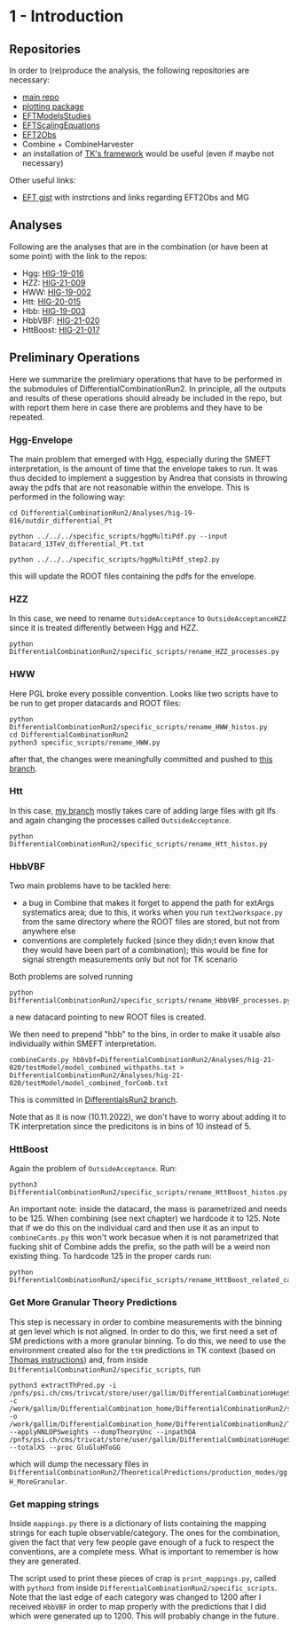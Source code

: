 # 1 - Introduction


## Repositories

In order to (re)produce the analysis, the following repositories are necessary:

- [main repo](https://gitlab.cern.ch/magalli/differentialcombinationrun2-2)
- [plotting package](https://github.com/maxgalli/DifferentialCombinationPostProcess)
- [EFTModelsStudies](https://github.com/maxgalli/EFTModelsStudies)
- [EFTScalingEquations](https://github.com/maxgalli/EFTScalingEquations/tree/differentials_220506)
- [EFT2Obs](https://github.com/maxgalli/EFT2Obs/tree/Run2Legacy_WithOtherChannels2)
- Combine + CombineHarvester
- an installation of [TK's framework](https://github.com/tklijnsma/differentialCombination2017) would be useful (even if maybe not necessary)

Other useful links:

- [EFT gist](https://gist.github.com/maxgalli/7407c634d7d5fa2ab5043ee0e434ba7c) with instrctions and links regarding EFT2Obs and MG

## Analyses

Following are the analyses that are in the combination (or have been at some point) with the link to the repos:

- Hgg: [HIG-19-016](https://gitlab.cern.ch/magalli/hig-19-016/-/tree/for_combination)
- HZZ: [HIG-21-009](https://gitlab.cern.ch/magalli/hig-21-009/-/tree/Run2Combination)
- HWW: [HIG-19-002](https://gitlab.cern.ch/magalli/hig-19-002/-/tree/Run2Combination)
- Htt: [HIG-20-015](https://gitlab.cern.ch/magalli/hig-20-015/-/tree/Run2Combination_renamed_correctnames)
- Hbb: [HIG-19-003](https://gitlab.cern.ch/magalli/hig-19-003)
- HbbVBF: [HIG-21-020](https://gitlab.cern.ch/magalli/hig-21-020/-/tree/DifferentialsRun2)
- HttBoost: [HIG-21-017](https://gitlab.cern.ch/magalli/hig-21-017/-/tree/DifferentialsRun2)

## Preliminary Operations

Here we summarize the prelimiary operations that have to be performed in the submodules of DifferentialCombinationRun2. In principle, all the outputs and results of these operations should already be included in the repo, but with report them here in case there are problems and they have to be repeated.

### Hgg-Envelope
The main problem that emerged with Hgg, especially during the SMEFT interpretation, is the amount of time that the envelope takes to run. It was thus decided to implement a suggestion by Andrea that consists in throwing away the pdfs that are not reasonable within the envelope. This is performed in the following way:

```
cd DifferentialCombinationRun2/Analyses/hig-19-016/outdir_differential_Pt

python ../../../specific_scripts/hggMultiPdf.py --input Datacard_13TeV_differential_Pt.txt

python ../../../specific_scripts/hggMultiPdf_step2.py
``` 

this will update the ROOT files containing the pdfs for the envelope.

### HZZ

In this case, we need to rename ```OutsideAcceptance``` to ```OutsideAcceptanceHZZ``` since it is treated differently between Hgg and HZZ.

```
python DifferentialCombinationRun2/specific_scripts/rename_HZZ_processes.py
```

### HWW

Here PGL broke every possible convention. Looks like two scripts have to be run to get proper datacards and ROOT files:

```
python DifferentialCombinationRun2/specific_scripts/rename_HWW_histos.py
cd DifferentialCombinationRun2
python3 specific_scripts/rename_HWW.py
```

after that, the changes were meaningfully committed and pushed to [this branch](https://gitlab.cern.ch/magalli/hig-19-002/-/tree/Run2Combination).

### Htt

In this case, [my branch](https://gitlab.cern.ch/magalli/hig-20-015/-/tree/Run2Combination_renamed_correctnames) mostly takes care of adding large files with git lfs and again changing the processes called ```OutsideAcceptance```.
```
python DifferentialCombinationRun2/specific_scripts/rename_Htt_histos.py
```

### HbbVBF
Two main problems have to be tackled here:
- a bug in Combine that makes it forget to append the path for extArgs systematics area; due to this, it works when you run ```text2workspace.py``` from the same directory where the ROOT files are stored, but not from anywhere else
- conventions are completely fucked (since they didn;t even know that they would have been part of a combination); this would be fine for signal strength measurements only but not for TK scenario

Both problems are solved running
```
python DifferentialCombinationRun2/specific_scripts/rename_HbbVBF_processes.py
```
a new datacard pointing to new ROOT files is created.

We then need to prepend "hbb" to the bins, in order to make it usable also individually within SMEFT interpretation.

```
combineCards.py hbbvbf=DifferentialCombinationRun2/Analyses/hig-21-020/testModel/model_combined_withpaths.txt > DifferentialCombinationRun2/Analyses/hig-21-020/testModel/model_combined_forComb.txt
```

This is committed in [DifferentialsRun2 branch](https://gitlab.cern.ch/magalli/hig-21-020/-/tree/DifferentialsRun2).

Note that as it is now (10.11.2022), we don't have to worry about adding it to TK interpretation since the predicitons is in bins of 10 instead of 5.

### HttBoost
Again the problem of ```OutsideAcceptance```. Run:
```
python3 DifferentialCombinationRun2/specific_scripts/rename_HttBoost_histos.py
```

An important note: inside the datacard, the mass is parametrized and needs to be 125. When combining (see next chapter) we hardcode it to 125. Note that if we do this on the individual card and then use it as an input to ```combineCards.py``` this won't work becasue when it is not parametrized that fucking shit of Combine adds the prefix, so the path will be a weird non existing thing.
To hardcode 125 in the proper cards run:
```
python DifferentialCombinationRun2/specific_scripts/rename_HttBoost_related_cards.py
```

### Get More Granular Theory Predictions

This step is necessary in order to combine measurements with the binning at gen level which is not aligned. In order to do this, we first need a set of SM predictions with a more granular binning. To do this, we need to use the environment created also for the ```ttH``` predictions in TK context (based on [Thomas instructions](https://gist.github.com/threiten/2c4a10df9be5e5c5938717a3d33cf9bd#extracting-theoretical-predictions)) and, from inside ```DifferentialCombinationRun2/specific_scripts```, run 
```
python3 extractThPred.py -i /pnfs/psi.ch/cms/trivcat/store/user/gallim/DifferentialCombinationHugeSamples/dev_differential_fPA_SFsysT_signal_IA_18 -c /work/gallim/DifferentialCombination_home/DifferentialCombinationRun2/specific_scripts/splitConfig_Pt_2018_MoreGranular.yml -o /work/gallim/DifferentialCombination_home/DifferentialCombinationRun2/TheoreticalPredictions/production_modes/ggH_MoreGranular/theoryPred_Pt_2018_ggHMoreGranular.all --applyNNLOPSweights --dumpTheoryUnc --inpathOA /pnfs/psi.ch/cms/trivcat/store/user/gallim/DifferentialCombinationHugeSamples/dev_differential_fPA_SFsysT_signal_OA_18 --totalXS --proc GluGluHToGG
```
which will dump the necessary files in ```DifferentialCombinationRun2/TheoreticalPredictions/production_modes/ggH_MoreGranular```.

### Get mapping strings

Inside ```mappings.py``` there is a dictionary of lists containing the mapping strings for each tuple observable/category. The ones for the combination, given the fact that very few people gave enough of a fuck to respect the conventions, are a complete mess. What is important to remember is how they are generated.

The script used to print these pieces of crap is ```print_mappings.py```, called with ```python3``` from inside ```DifferentialCombinationRun2/specific_scripts```. Note that the last edge of each category was changed to 1200 after I received ```HbbVBF``` in order to map properly with the predictions that I did which were generated up to 1200. This will probably change in the future.